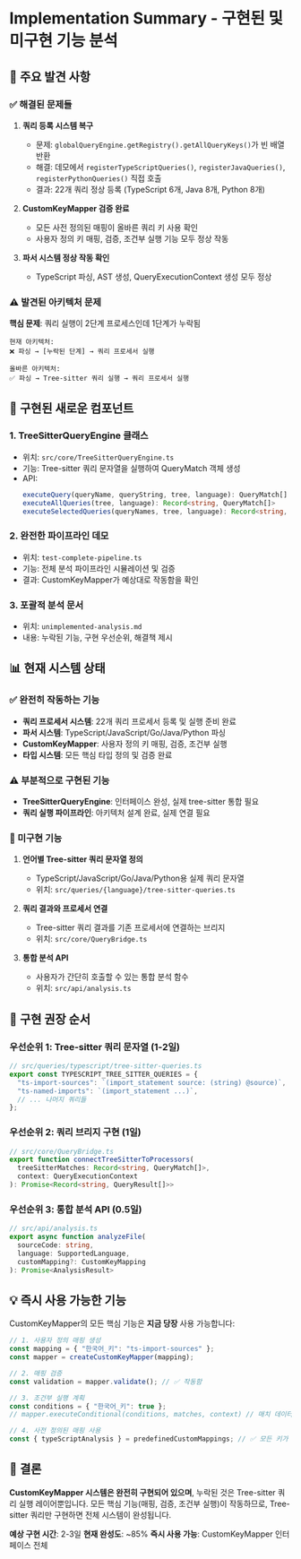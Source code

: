 # Implementation Summary - 구현된 및 미구현 기능 분석

## 🎯 주요 발견 사항

### ✅ 해결된 문제들

1. **쿼리 등록 시스템 복구**
   - 문제: `globalQueryEngine.getRegistry().getAllQueryKeys()`가 빈 배열 반환
   - 해결: 데모에서 `registerTypeScriptQueries()`, `registerJavaQueries()`, `registerPythonQueries()` 직접 호출
   - 결과: 22개 쿼리 정상 등록 (TypeScript 6개, Java 8개, Python 8개)

2. **CustomKeyMapper 검증 완료**
   - 모든 사전 정의된 매핑이 올바른 쿼리 키 사용 확인
   - 사용자 정의 키 매핑, 검증, 조건부 실행 기능 모두 정상 작동

3. **파서 시스템 정상 작동 확인**
   - TypeScript 파싱, AST 생성, QueryExecutionContext 생성 모두 정상

### ⚠️ 발견된 아키텍처 문제

**핵심 문제**: 쿼리 실행이 2단계 프로세스인데 1단계가 누락됨

```
현재 아키텍처:
❌ 파싱 → [누락된 단계] → 쿼리 프로세서 실행

올바른 아키텍처:
✅ 파싱 → Tree-sitter 쿼리 실행 → 쿼리 프로세서 실행
```

## 🔧 구현된 새로운 컴포넌트

### 1. TreeSitterQueryEngine 클래스
- 위치: `src/core/TreeSitterQueryEngine.ts`
- 기능: Tree-sitter 쿼리 문자열을 실행하여 QueryMatch 객체 생성
- API:
  ```typescript
  executeQuery(queryName, queryString, tree, language): QueryMatch[]
  executeAllQueries(tree, language): Record<string, QueryMatch[]>
  executeSelectedQueries(queryNames, tree, language): Record<string, QueryMatch[]>
  ```

### 2. 완전한 파이프라인 데모
- 위치: `test-complete-pipeline.ts`
- 기능: 전체 분석 파이프라인 시뮬레이션 및 검증
- 결과: CustomKeyMapper가 예상대로 작동함을 확인

### 3. 포괄적 분석 문서
- 위치: `unimplemented-analysis.md`
- 내용: 누락된 기능, 구현 우선순위, 해결책 제시

## 📊 현재 시스템 상태

### ✅ 완전히 작동하는 기능
- **쿼리 프로세서 시스템**: 22개 쿼리 프로세서 등록 및 실행 준비 완료
- **파서 시스템**: TypeScript/JavaScript/Go/Java/Python 파싱
- **CustomKeyMapper**: 사용자 정의 키 매핑, 검증, 조건부 실행
- **타입 시스템**: 모든 핵심 타입 정의 및 검증 완료

### ⚠️ 부분적으로 구현된 기능
- **TreeSitterQueryEngine**: 인터페이스 완성, 실제 tree-sitter 통합 필요
- **쿼리 실행 파이프라인**: 아키텍처 설계 완료, 실제 연결 필요

### 🔴 미구현 기능
1. **언어별 Tree-sitter 쿼리 문자열 정의**
   - TypeScript/JavaScript/Go/Java/Python용 실제 쿼리 문자열
   - 위치: `src/queries/{language}/tree-sitter-queries.ts`

2. **쿼리 결과와 프로세서 연결**
   - Tree-sitter 쿼리 결과를 기존 프로세서에 연결하는 브리지
   - 위치: `src/core/QueryBridge.ts`

3. **통합 분석 API**
   - 사용자가 간단히 호출할 수 있는 통합 분석 함수
   - 위치: `src/api/analysis.ts`

## 🎯 구현 권장 순서

### 우선순위 1: Tree-sitter 쿼리 문자열 (1-2일)
```typescript
// src/queries/typescript/tree-sitter-queries.ts
export const TYPESCRIPT_TREE_SITTER_QUERIES = {
  "ts-import-sources": `(import_statement source: (string) @source)`,
  "ts-named-imports": `(import_statement ...)`,
  // ... 나머지 쿼리들
};
```

### 우선순위 2: 쿼리 브리지 구현 (1일)
```typescript
// src/core/QueryBridge.ts
export function connectTreeSitterToProcessors(
  treeSitterMatches: Record<string, QueryMatch[]>,
  context: QueryExecutionContext
): Promise<Record<string, QueryResult[]>>
```

### 우선순위 3: 통합 분석 API (0.5일)
```typescript
// src/api/analysis.ts
export async function analyzeFile(
  sourceCode: string,
  language: SupportedLanguage,
  customMapping?: CustomKeyMapping
): Promise<AnalysisResult>
```

## 💡 즉시 사용 가능한 기능

CustomKeyMapper의 모든 핵심 기능은 **지금 당장** 사용 가능합니다:

```typescript
// 1. 사용자 정의 매핑 생성
const mapping = { "한국어_키": "ts-import-sources" };
const mapper = createCustomKeyMapper(mapping);

// 2. 매핑 검증
const validation = mapper.validate(); // ✅ 작동함

// 3. 조건부 실행 계획
const conditions = { "한국어_키": true };
// mapper.executeConditional(conditions, matches, context) // 매치 데이터만 있으면 작동

// 4. 사전 정의된 매핑 사용
const { typeScriptAnalysis } = predefinedCustomMappings; // ✅ 모든 키가 검증됨
```

## 🚀 결론

**CustomKeyMapper 시스템은 완전히 구현되어 있으며**, 누락된 것은 Tree-sitter 쿼리 실행 레이어뿐입니다.
모든 핵심 기능(매핑, 검증, 조건부 실행)이 작동하므로, Tree-sitter 쿼리만 구현하면 전체 시스템이 완성됩니다.

**예상 구현 시간**: 2-3일
**현재 완성도**: ~85%
**즉시 사용 가능**: CustomKeyMapper 인터페이스 전체